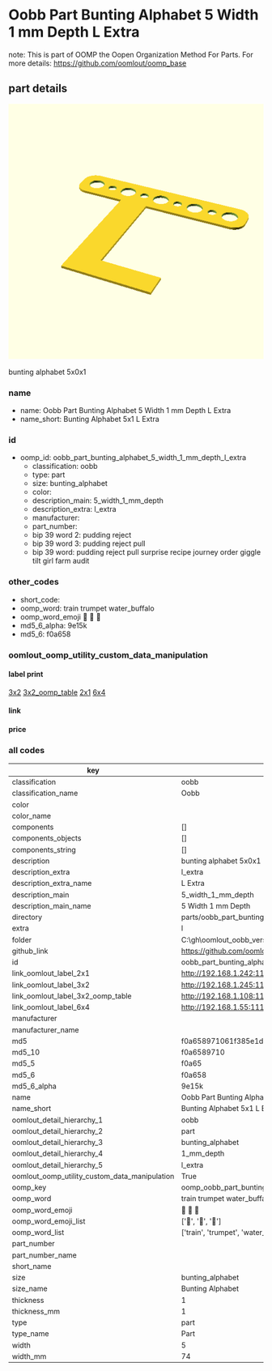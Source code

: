 # Oobb Part Bunting Alphabet 5 Width 1 mm Depth L Extra  

note: This is part of OOMP the Oopen Organization Method For Parts. For more details: https://github.com/oomlout/oomp_base

##  part details
  

[![](3dpr.png)](3dpr.png)

bunting alphabet 5x0x1



### name
* name: Oobb Part Bunting Alphabet 5 Width 1 mm Depth L Extra
* name_short: Bunting Alphabet 5x1 L Extra
### id
* oomp_id: oobb_part_bunting_alphabet_5_width_1_mm_depth_l_extra
  * classification: oobb
  * type: part
  * size: bunting_alphabet
  * color: 
  * description_main: 5_width_1_mm_depth
  * description_extra: l_extra
  * manufacturer: 
  * part_number: 
  * bip 39 word 2: pudding reject
  * bip 39 word 3: pudding reject pull
  * bip 39 word: pudding reject pull surprise recipe journey order giggle tilt girl farm audit

### other_codes
* short_code: 
* oomp_word: train trumpet water_buffalo
* oomp_word_emoji :train: :trumpet: :water_buffalo:
* md5_6_alpha: 9e15k
* md5_6: f0a658






### oomlout_oomp_utility_custom_data_manipulation
#### label print
[3x2](http://192.168.1.245:1112/?label=oomp%209e15k)
[3x2_oomp_table](http://192.168.1.108:1112/?label=oomp%209e15k)
[2x1](http://192.168.1.242:1112/?label=oomp%209e15k)
[6x4](http://192.168.1.55:1112/?label=oomp%209e15k)    

#### link

                              

#### price







### all codes 
| key | value |  
| --- | --- |  
| classification | oobb |  
| classification_name | Oobb |  
| color |  |  
| color_name |  |  
| components | [] |  
| components_objects | [] |  
| components_string | [] |  
| description | bunting alphabet 5x0x1 |  
| description_extra | l_extra |  
| description_extra_name | L Extra |  
| description_main | 5_width_1_mm_depth |  
| description_main_name | 5 Width 1 mm Depth |  
| directory | parts/oobb_part_bunting_alphabet_5_width_1_mm_depth_l_extra |  
| extra | l |  
| folder | C:\gh\oomlout_oobb_version_4_generated_parts\things\oobb_part_bunting_alphabet_5_width_1_mm_depth_l_extra |  
| github_link | https://github.com/oomlout/oomlout_oomp_part_src/tree/main/parts/oobb_part_bunting_alphabet_5_width_1_mm_depth_l_extra |  
| id | oobb_part_bunting_alphabet_5_width_1_mm_depth_l_extra |  
| link_oomlout_label_2x1 | http://192.168.1.242:1112/?label=oomp%209e15k |  
| link_oomlout_label_3x2 | http://192.168.1.245:1112/?label=oomp%209e15k |  
| link_oomlout_label_3x2_oomp_table | http://192.168.1.108:1112/?label=oomp%209e15k |  
| link_oomlout_label_6x4 | http://192.168.1.55:1112/?label=oomp%209e15k |  
| manufacturer |  |  
| manufacturer_name |  |  
| md5 | f0a658971061f385e1d9dda75aad3d69 |  
| md5_10 | f0a6589710 |  
| md5_5 | f0a65 |  
| md5_6 | f0a658 |  
| md5_6_alpha | 9e15k |  
| name | Oobb Part Bunting Alphabet 5 Width 1 mm Depth L Extra |  
| name_short | Bunting Alphabet 5x1 L Extra |  
| oomlout_detail_hierarchy_1 | oobb |  
| oomlout_detail_hierarchy_2 | part |  
| oomlout_detail_hierarchy_3 | bunting_alphabet |  
| oomlout_detail_hierarchy_4 | 1_mm_depth |  
| oomlout_detail_hierarchy_5 | l_extra |  
| oomlout_oomp_utility_custom_data_manipulation | True |  
| oomp_key | oomp_oobb_part_bunting_alphabet_5_width_1_mm_depth_l_extra |  
| oomp_word | train trumpet water_buffalo |  
| oomp_word_emoji | :train: :trumpet: :water_buffalo: |  
| oomp_word_emoji_list | [':train:', ':trumpet:', ':water_buffalo:'] |  
| oomp_word_list | ['train', 'trumpet', 'water_buffalo'] |  
| part_number |  |  
| part_number_name |  |  
| short_name |  |  
| size | bunting_alphabet |  
| size_name | Bunting Alphabet |  
| thickness | 1 |  
| thickness_mm | 1 |  
| type | part |  
| type_name | Part |  
| width | 5 |  
| width_mm | 74 |  
